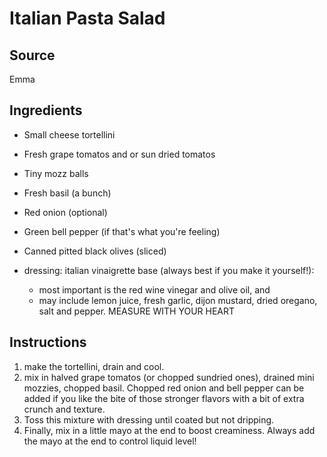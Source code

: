 # Italian Pasta Salad

## Source
Emma

## Ingredients
- Small cheese tortellini
- Fresh grape tomatos and or sun dried tomatos
- Tiny mozz balls
- Fresh basil (a bunch)
- Red onion (optional)
- Green bell pepper (if that's what you're feeling)
- Canned pitted black olives (sliced)

- dressing: italian vinaigrette base (always best if you make it yourself!):
    - most important is the red wine vinegar and olive oil, and 
    - may include lemon juice, fresh garlic, dijon mustard, dried oregano, salt and pepper. MEASURE WITH YOUR HEART

## Instructions
1. make the tortellini, drain and cool.
2. mix in halved grape tomatos (or chopped sundried ones), drained mini mozzies, chopped basil. Chopped red onion and bell pepper can be added if you like the bite of those stronger flavors with a bit of extra crunch and texture.
3. Toss this mixture with dressing until coated but not dripping.
4. Finally, mix in a little mayo at the end to boost creaminess. Always add the mayo at the end to control liquid level!
